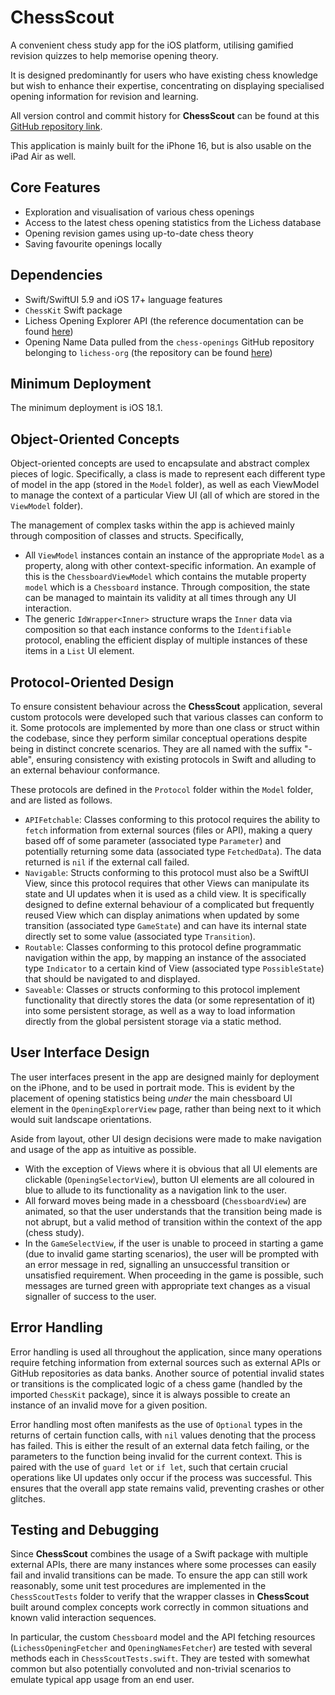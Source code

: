# ChessScout

A convenient chess study app for the iOS platform, utilising gamified revision quizzes to help memorise opening theory.

It is designed predominantly for users who have existing chess knowledge but wish to enhance their expertise,
concentrating on displaying specialised opening information for revision and learning.

All version control and commit history for **ChessScout** can be found at this [GitHub repository link](https://github.com/TianLangHin/ChessScout).

This application is mainly built for the iPhone 16, but is also usable on the iPad Air as well.

## Core Features

* Exploration and visualisation of various chess openings
* Access to the latest chess opening statistics from the Lichess database
* Opening revision games using up-to-date chess theory
* Saving favourite openings locally

## Dependencies

* Swift/SwiftUI 5.9 and iOS 17+ language features
* `ChessKit` Swift package
* Lichess Opening Explorer API (the reference documentation can be found [here](https://lichess.org/api))
* Opening Name Data pulled from the `chess-openings` GitHub repository belonging to `lichess-org`
  (the repository can be found [here](https://github.com/lichess-org/chess-openings))

## Minimum Deployment

The minimum deployment is iOS 18.1.

## Object-Oriented Concepts

Object-oriented concepts are used to encapsulate and abstract complex pieces of logic.
Specifically, a class is made to represent each different type of model in the app (stored in the `Model` folder),
as well as each ViewModel to manage the context of a particular View UI (all of which are stored in the `ViewModel` folder).

The management of complex tasks within the app is achieved mainly through composition of classes and structs. Specifically, 
* All `ViewModel` instances contain an instance of the appropriate `Model` as a property, along with other context-specific information.
  An example of this is the `ChessboardViewModel` which contains the mutable property `model` which is a `Chessboard` instance.
  Through composition, the state can be managed to maintain its validity at all times through any UI interaction.
* The generic `IdWrapper<Inner>` structure wraps the `Inner` data via composition so that each instance conforms to the `Identifiable` protocol,
  enabling the efficient display of multiple instances of these items in a `List` UI element.

## Protocol-Oriented Design

To ensure consistent behaviour across the **ChessScout** application, several custom protocols were developed such that various classes can conform to it.
Some protocols are implemented by more than one class or struct within the codebase,
since they perform similar conceptual operations despite being in distinct concrete scenarios.
They are all named with the suffix "-able", ensuring consistency with existing protocols in Swift and alluding to an external behaviour conformance.

These protocols are defined in the `Protocol` folder within the `Model` folder, and are listed as follows.

* `APIFetchable`: Classes conforming to this protocol requires the ability to `fetch` information from external sources (files or API),
  making a query based off of some parameter (associated type `Parameter`) and potentially returning some data (associated type `FetchedData`).
  The data returned is `nil` if the external call failed.
* `Navigable`: Structs conforming to this protocol must also be a SwiftUI View, since this protocol requires that other Views can manipulate
  its state and UI updates when it is used as a child view.
  It is specifically designed to define external behaviour of a complicated but frequently reused View
  which can display animations when updated by some transition (associated type `GameState`)
  and can have its internal state directly set to some value (associated type `Transition`).
* `Routable`: Classes conforming to this protocol define programmatic navigation within the app,
  by mapping an instance of the associated type `Indicator` to a certain kind of View (associated type `PossibleState`)
  that should be navigated to and displayed.
* `Saveable`: Classes or structs conforming to this protocol implement functionality that directly stores the data (or some representation of it)
  into some persistent storage, as well as a way to load information directly from the global persistent storage via a static method.

## User Interface Design

The user interfaces present in the app are designed mainly for deployment on the iPhone, and to be used in portrait mode.
This is evident by the placement of opening statistics being *under* the main chessboard UI element in the `OpeningExplorerView` page,
rather than being next to it which would suit landscape orientations.

Aside from layout, other UI design decisions were made to make navigation and usage of the app as intuitive as possible.

* With the exception of Views where it is obvious that all UI elements are clickable (`OpeningSelectorView`),
  button UI elements are all coloured in blue to allude to its functionality as a navigation link to the user.
* All forward moves being made in a chessboard (`ChessboardView`) are animated, so that the user understands that the transition being made
  is not abrupt, but a valid method of transition within the context of the app (chess study).
* In the `GameSelectView`, if the user is unable to proceed in starting a game (due to invalid game starting scenarios),
  the user will be prompted with an error message in red, signalling an unsuccessful transition or unsatisfied requirement.
  When proceeding in the game is possible, such messages are turned green with appropriate text changes as a visual signaller of success to the user.

## Error Handling

Error handling is used all throughout the application,
since many operations require fetching information from external sources
such as external APIs or GitHub repositories as data banks.
Another source of potential invalid states or transitions is the complicated logic of a chess game (handled by the imported `ChessKit` package),
since it is always possible to create an instance of an invalid move for a given position.

Error handling most often manifests as the use of `Optional` types in the returns of certain function calls,
with `nil` values denoting that the process has failed. This is either the result of an external data fetch failing,
or the parameters to the function being invalid for the current context.
This is paired with the use of `guard let` or `if let`, such that certain crucial operations like UI updates only occur
if the process was successful. This ensures that the overall app state remains valid, preventing crashes or other glitches.

## Testing and Debugging

Since **ChessScout** combines the usage of a Swift package with multiple external APIs, there are many instances where some processes
can easily fail and invalid transitions can be made. To ensure the app can still work reasonably, some unit test procedures are implemented
in the `ChessScoutTests` folder to verify that the wrapper classes in **ChessScout** built around complex concepts
work correctly in common situations and known valid interaction sequences.

In particular, the custom `Chessboard` model and the API fetching resources (`LichessOpeningFetcher` and `OpeningNamesFetcher`)
are tested with several methods each in `ChessScoutTests.swift`.
They are tested with somewhat common but also potentially convoluted and non-trivial scenarios to emulate typical app usage from an end user.
